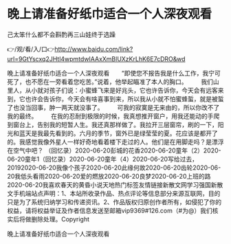 # 晚上请准备好纸巾适合一个人深夜观看
己太笨什么都不会斟酌再三山娃终于选躁

👉/观/看/入/口👉http://www.baidu.com/link?url=9GtYscxq2JHtl4wpmtdwIAAxXmBlUXzKrLhK6E7cDRO&wd

晚上请准备好纸巾适合一个人深夜观看　　“即使您不报告我是什么工作，我宁可死了，也不愿在一旁看着您吃苦。”说着，他举起瞄准了本人的胸口。
　　我们山里人，从小就对孩子们说：小蜜蜂飞来是好兆头，它也许告诉你，今天会有远客来到，它也许会告诉你，今天会有啥喜事到来，所以我从小就不怕蜜蜂蜇，就是被蜇了也没当回事，肿一两天就没事了。
　　可我的寂寞是无来由的，所以你改不了我的最终。
　　在我的忍耐到极限的时候，我真想推开窗户，用我还能动的手爬到窗台上，告别我的短暂人生。我还真那样做了。我拉开三层窗帘，刷的一下，阳光和蓝天是我最先看到的。六月的季节，窗外已是绿莹莹的夏。花应该是都开了的。我感觉我像外星人一样好奇地看着楼下走过的人。他们是在用脚走吗？是漂浮在空气中吧？
（回忆录）2020-06-20彭城的花香2020-06-20童年（2）2020-06-20童年1（回忆录）2020-06-20童年（4）2020-06-20写给过去，20192020-06-20我像个孩子2020-06-20此缘何故2020-06-20齿轮2020-06-20我低头看雨2020-06-20爱的燃放2020-06-20良梦2020-06-20上班的路2020-06-20我喜欢春天的黄昏小说天地热门标签友情链接新散文网学习强国新散文手机端站点声明：1、本站所收录作品、热点评论等信息部分来源互联网，目的只是为了系统归纳学习和传递资讯。2、作品版权归原创作者所有，如侵犯了你的权益，请将权益举证及作者信息发送至邮箱vip9369#126.com（#为@）我们核实后将做删除处理。Copyright

晚上请准备好纸巾适合一个人深夜观看
